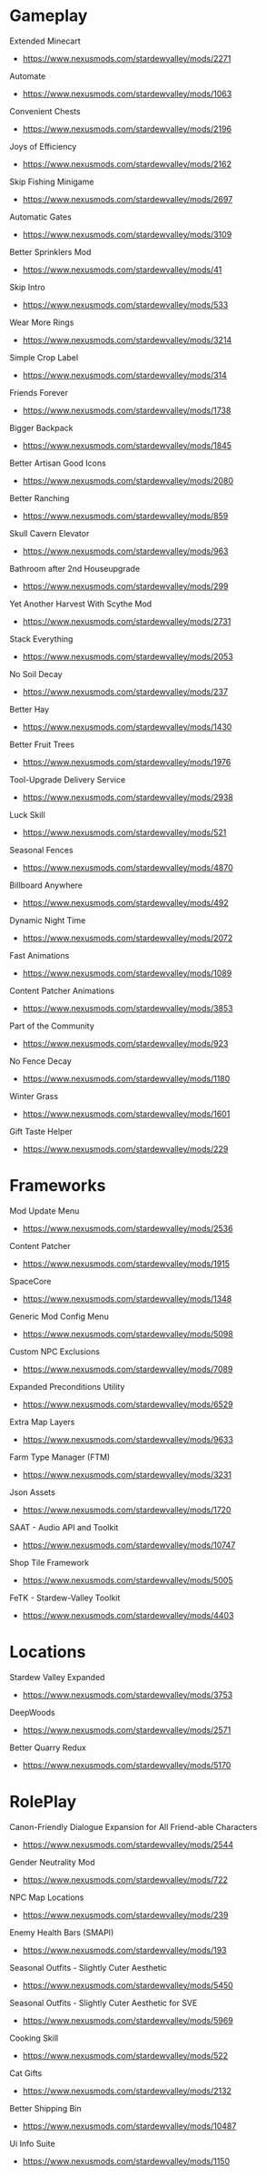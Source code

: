 Gameplay
========
Extended Minecart
- https://www.nexusmods.com/stardewvalley/mods/2271

Automate
- https://www.nexusmods.com/stardewvalley/mods/1063

Convenient Chests
- https://www.nexusmods.com/stardewvalley/mods/2196

Joys of Efficiency
- https://www.nexusmods.com/stardewvalley/mods/2162

Skip Fishing Minigame
- https://www.nexusmods.com/stardewvalley/mods/2697

Automatic Gates
- https://www.nexusmods.com/stardewvalley/mods/3109

Better Sprinklers Mod
- https://www.nexusmods.com/stardewvalley/mods/41

Skip Intro
- https://www.nexusmods.com/stardewvalley/mods/533

Wear More Rings
- https://www.nexusmods.com/stardewvalley/mods/3214

Simple Crop Label
- https://www.nexusmods.com/stardewvalley/mods/314

Friends Forever
- https://www.nexusmods.com/stardewvalley/mods/1738

Bigger Backpack
- https://www.nexusmods.com/stardewvalley/mods/1845

Better Artisan Good Icons
- https://www.nexusmods.com/stardewvalley/mods/2080

Better Ranching
- https://www.nexusmods.com/stardewvalley/mods/859

Skull Cavern Elevator
- https://www.nexusmods.com/stardewvalley/mods/963

Bathroom after 2nd Houseupgrade
- https://www.nexusmods.com/stardewvalley/mods/299

Yet Another Harvest With Scythe Mod
- https://www.nexusmods.com/stardewvalley/mods/2731

Stack Everything
- https://www.nexusmods.com/stardewvalley/mods/2053

No Soil Decay
- https://www.nexusmods.com/stardewvalley/mods/237

Better Hay
- https://www.nexusmods.com/stardewvalley/mods/1430

Better Fruit Trees
- https://www.nexusmods.com/stardewvalley/mods/1976

Tool-Upgrade Delivery Service
- https://www.nexusmods.com/stardewvalley/mods/2938

Luck Skill
- https://www.nexusmods.com/stardewvalley/mods/521

Seasonal Fences
- https://www.nexusmods.com/stardewvalley/mods/4870

Billboard Anywhere
- https://www.nexusmods.com/stardewvalley/mods/492

Dynamic Night Time
- https://www.nexusmods.com/stardewvalley/mods/2072

Fast Animations
- https://www.nexusmods.com/stardewvalley/mods/1089

Content Patcher Animations
- https://www.nexusmods.com/stardewvalley/mods/3853

Part of the Community
- https://www.nexusmods.com/stardewvalley/mods/923

No Fence Decay
- https://www.nexusmods.com/stardewvalley/mods/1180

Winter Grass
- https://www.nexusmods.com/stardewvalley/mods/1601

Gift Taste Helper
- https://www.nexusmods.com/stardewvalley/mods/229


Frameworks
==========
Mod Update Menu
- https://www.nexusmods.com/stardewvalley/mods/2536

Content Patcher
- https://www.nexusmods.com/stardewvalley/mods/1915

SpaceCore
- https://www.nexusmods.com/stardewvalley/mods/1348

Generic Mod Config Menu
- https://www.nexusmods.com/stardewvalley/mods/5098

Custom NPC Exclusions
- https://www.nexusmods.com/stardewvalley/mods/7089

Expanded Preconditions Utility
- https://www.nexusmods.com/stardewvalley/mods/6529

Extra Map Layers
- https://www.nexusmods.com/stardewvalley/mods/9633

Farm Type Manager (FTM)
- https://www.nexusmods.com/stardewvalley/mods/3231

Json Assets
- https://www.nexusmods.com/stardewvalley/mods/1720

SAAT - Audio API and Toolkit
- https://www.nexusmods.com/stardewvalley/mods/10747

Shop Tile Framework
- https://www.nexusmods.com/stardewvalley/mods/5005

FeTK - Stardew-Valley Toolkit
- https://www.nexusmods.com/stardewvalley/mods/4403


Locations
=========
Stardew Valley Expanded 
- https://www.nexusmods.com/stardewvalley/mods/3753

DeepWoods
- https://www.nexusmods.com/stardewvalley/mods/2571

Better Quarry Redux
- https://www.nexusmods.com/stardewvalley/mods/5170


RolePlay
=========
Canon-Friendly Dialogue Expansion for All Friend-able Characters 
- https://www.nexusmods.com/stardewvalley/mods/2544

Gender Neutrality Mod
- https://www.nexusmods.com/stardewvalley/mods/722

NPC Map Locations
- https://www.nexusmods.com/stardewvalley/mods/239

Enemy Health Bars (SMAPI)
- https://www.nexusmods.com/stardewvalley/mods/193

Seasonal Outfits - Slightly Cuter Aesthetic
- https://www.nexusmods.com/stardewvalley/mods/5450

Seasonal Outfits - Slightly Cuter Aesthetic for SVE
- https://www.nexusmods.com/stardewvalley/mods/5969

Cooking Skill
- https://www.nexusmods.com/stardewvalley/mods/522

Cat Gifts
- https://www.nexusmods.com/stardewvalley/mods/2132

Better Shipping Bin
- https://www.nexusmods.com/stardewvalley/mods/10487

Ui Info Suite
- https://www.nexusmods.com/stardewvalley/mods/1150